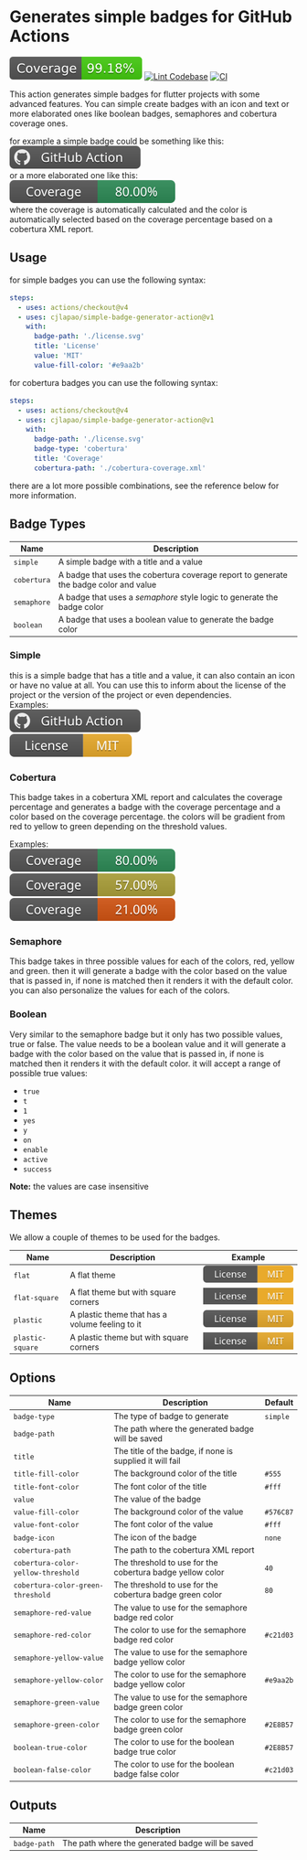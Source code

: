 # Generates simple badges for GitHub Actions

![coverage](https://raw.githubusercontent.com/cjlapao/simple-badge-generator-action/main/badges/coverage.svg)
[![Lint Codebase](https://github.com/cjlapao/simple-badge-generator-action/actions/workflows/linter.yml/badge.svg)](https://github.com/cjlapao/simple-badge-generator-action/actions/workflows/linter.yml)
[![CI](https://github.com/cjlapao/simple-badge-generator-action/actions/workflows/ci.yml/badge.svg)](https://github.com/cjlapao/simple-badge-generator-action/actions/workflows/ci.yml)

This action generates simple badges for flutter projects with some advanced features.
You can simple create badges with an icon and text or more elaborated ones like
boolean badges, semaphores and cobertura coverage ones.

for example a simple badge could be something like this:  
![github actions](./img/github_actions.svg)  
or a more elaborated one like this:  
![coverage](./img/cobertura.svg)  
where the coverage is automatically calculated and the color is automatically
selected based on the coverage percentage based on a cobertura XML report.

## Usage

for simple badges you can use the following syntax:

```yaml
steps:
  - uses: actions/checkout@v4
  - uses: cjlapao/simple-badge-generator-action@v1
    with:
      badge-path: './license.svg'
      title: 'License'
      value: 'MIT'
      value-fill-color: '#e9aa2b'
```

for cobertura badges you can use the following syntax:

```yaml
steps:
  - uses: actions/checkout@v4
  - uses: cjlapao/simple-badge-generator-action@v1
    with:
      badge-path: './license.svg'
      badge-type: 'cobertura'
      title: 'Coverage'
      cobertura-path: './cobertura-coverage.xml'
```

there are a lot more possible combinations, see the reference below for more information.

## Badge Types

| Name        | Description                                                                           |
|-------------|---------------------------------------------------------------------------------------|
| `simple`    | A simple badge with a title and a value                                               |
| `cobertura` | A badge that uses the cobertura coverage report to generate the badge color and value |
| `semaphore` | A badge that uses a *semaphore* style logic to generate the badge color               |
| `boolean`   | A badge that uses a boolean value to generate the badge color                         |

### Simple

this is a simple badge that has a title and a value, it can also contain an icon
or have no value at all. You can use this to inform about the license of the
project or the version of the project or even dependencies.  
Examples:  
![simple](./img/github_actions.svg)  
![simple](./img/plastic.svg)

### Cobertura

This badge takes in a cobertura XML report and calculates the coverage percentage
and generates a badge with the coverage percentage and a color based on the
coverage percentage. the colors will be gradient from red to yellow to green
depending on the threshold values.

Examples:  
![cobertura](./img/cobertura.svg)  
![cobertura](./img/cobertura_yellow.svg)  
![cobertura](./img/cobertura_red.svg)  

### Semaphore

This badge takes in three possible values for each of the colors, red, yellow
and green. then it will generate a badge with the color based on the value that
is passed in, if none is matched then it renders it with the default color.
you can also personalize the values for each of the colors.

### Boolean

Very similar to the semaphore badge but it only has two possible values, true or
false. The value needs to be a boolean value and it will generate a badge with
the color based on the value that is passed in, if none is matched then it
renders it with the default color. it will accept a range of possible true values:

- `true`
- `t`
- `1`
- `yes`
- `y`
- `on`
- `enable`
- `active`
- `success`

**Note:** the values are case insensitive

## Themes

We allow a couple of themes to be used for the badges.

| Name             | Description                                     | Example                                     |
|------------------|-------------------------------------------------|---------------------------------------------|
| `flat`           | A flat theme                                    | ![flat](./img/flat.svg)                     |
| `flat-square`    | A flat theme but with square corners            | ![flat-square](./img/flat-square.svg)       |
| `plastic`        | A plastic theme that has a volume feeling to it | ![plastic](./img/plastic.svg)               |
| `plastic-square` | A plastic theme but with square corners         | ![plastic-square](./img/plastic-square.svg) |

## Options

| Name                               | Description                                               | Default   |
|------------------------------------|-----------------------------------------------------------|-----------|
| `badge-type`                       | The type of badge to generate                             | `simple`  |
| `badge-path`                       | The path where the generated badge will be saved          |           |
| `title`                            | The title of the badge, if none is supplied it will fail  |           |
| `title-fill-color`                 | The background color of the title                         | `#555`    |
| `title-font-color`                 | The font color of the title                               | `#fff`    |
| `value`                            | The value of the badge                                    |           |
| `value-fill-color`                 | The background color of the value                         | `#576C87` |
| `value-font-color`                 | The font color of the value                               | `#fff`    |
| `badge-icon`                       | The icon of the badge                                     | `none`    |
| `cobertura-path`                   | The path to the cobertura XML report                      |           |
| `cobertura-color-yellow-threshold` | The threshold to use for the cobertura badge yellow color | `40`      |
| `cobertura-color-green-threshold`  | The threshold to use for the cobertura badge green color  | `80`      |
| `semaphore-red-value`              | The value to use for the semaphore badge red color        |           |
| `semaphore-red-color`              | The color to use for the semaphore badge red color        | `#c21d03` |
| `semaphore-yellow-value`           | The value to use for the semaphore badge yellow color     |           |
| `semaphore-yellow-color`           | The color to use for the semaphore badge yellow color     | `#e9aa2b` |
| `semaphore-green-value`            | The value to use for the semaphore badge green color      |           |
| `semaphore-green-color`            | The color to use for the semaphore badge green color      | `#2E8B57` |
| `boolean-true-color`               | The color to use for the boolean badge true color         | `#2E8B57` |
| `boolean-false-color`              | The color to use for the boolean badge false color        | `#c21d03` |

## Outputs

| Name         | Description                                      |
|--------------|--------------------------------------------------|
| `badge-path` | The path where the generated badge will be saved |
